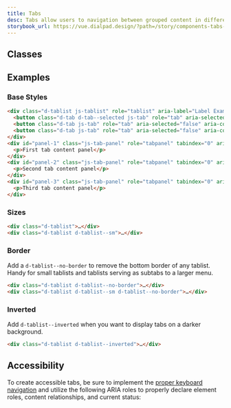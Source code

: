 ```yaml
---
title: Tabs
desc: Tabs allow users to navigation between grouped content in different views while within the same page context.
storybook_url: https://vue.dialpad.design/?path=/story/components-tabs--default
---
```


## Classes
<component-class-table component-name="tabs" />


## Examples
### Base Styles
<code-well-header bgclass="d-bgc-white">
  <example-tabs>
    <template #panel_content="{selected}">
      <div id="base-panel-1" role="tabpanel" tabindex="0" aria-labelledby="base-tab-1" :hidden="selected !== 0">
        <p>First tab content panel</p>
      </div>
      <div v-if="!size" id="base-panel-2" role="tabpanel" tabindex="0" aria-labelledby="base-tab-2" :hidden="selected !== 1">
        <p>Second tab content panel</p>
      </div>
      <div v-if="!size" id="base-panel-3" role="tabpanel" tabindex="0" aria-labelledby="base-tab-3" :hidden="selected !== 2">
        <p>Third tab content panel</p>
      </div>
    </template>
  </example-tabs>
</code-well-header>
    
```html
<div class="d-tablist js-tablist" role="tablist" aria-label="Label Example Group">
  <button class="d-tab d-tab--selected js-tab" role="tab" aria-selected="true" aria-controls="panel-1" id="tab-1" tabindex="0">First tab</button>
  <button class="d-tab js-tab" role="tab" aria-selected="false" aria-controls="panel-2" id="tab-2" tabindex="-1">Second tab</button>
  <button class="d-tab js-tab" role="tab" aria-selected="false" aria-controls="panel-3" id="tab-3" tabindex="-1">Third tab</button>
</div>
<div id="panel-1" class="js-tab-panel" role="tabpanel" tabindex="0" aria-labelledby="tab-1">
  <p>First tab content panel</p>
</div>
<div id="panel-2" class="js-tab-panel" role="tabpanel" tabindex="0" aria-labelledby="tab-2" hidden>
  <p>Second tab content panel</p>
</div>
<div id="panel-3" class="js-tab-panel" role="tabpanel" tabindex="0" aria-labelledby="tab-3" hidden>
  <p>Third tab content panel</p>
</div>
```

### Sizes
<code-well-header bgclass="d-bgc-white">
  <example-tabs />
  <example-tabs size="small" />
</code-well-header>
    
```html
<div class="d-tablist">…</div>
<div class="d-tablist d-tablist--sm">…</div>
```

### Border
Add a `d-tablist--no-border` to remove the bottom border of any tablist. Handy for small tablists and tablists serving as subtabs to a larger menu.

<code-well-header bgclass="d-bgc-white">
  <example-tabs borderless />
  <example-tabs size="small" borderless />
</code-well-header>
 
```html
<div class="d-tablist d-tablist--no-border">…</div>
<div class="d-tablist d-tablist--sm d-tablist--no-border">…</div>
```

### Inverted
Add `d-tablist--inverted` when you want to display tabs on a darker background.

<code-well-header bgclass="d-bgc-black-800">
  <example-tabs inverted>
    <template #panel_content="{selected}">
      <div id="inverted-panel-1" role="tabpanel" tabindex="0" aria-labelledby="inverted-tab-1" :hidden="selected !== 0">
        <p class="d-fc-white">First tab content panel</p>
      </div>
      <div v-if="!size" id="inverted-panel-2" role="tabpanel" tabindex="0" aria-labelledby="inverted-tab-2" :hidden="selected !== 1">
        <p class="d-fc-white">Second tab content panel</p>
      </div>
      <div v-if="!size" id="inverted-panel-3" role="tabpanel" tabindex="0" aria-labelledby="inverted-tab-3" :hidden="selected !== 2">
        <p class="d-fc-white">Third tab content panel</p>
      </div>
    </template>
  </example-tabs>
</code-well-header>
    
```html
<div class="d-tablist d-tablist--inverted">…</div>
```

## Accessibility
To create accessible tabs, be sure to implement the <a href="https://www.w3.org/TR/wai-aria-practices-1.1/examples/tabs/tabs-2/tabs.html" target="_blank">proper keyboard navigation</a> and utilize the following ARIA roles to properly declare element roles, content relationships, and current status:

<component-accessible-table component-name="tabs" />

<script setup>
  import ExampleTabs from "@exampleComponents/ExampleTabs.vue"; 
</script>
